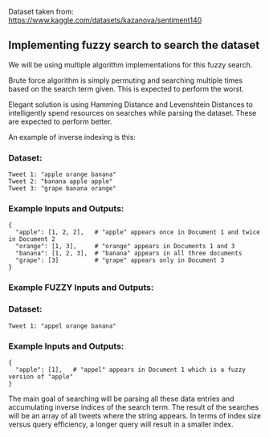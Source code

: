 Dataset taken from:
https://www.kaggle.com/datasets/kazanova/sentiment140

## Implementing fuzzy search to search the dataset
We will be using multiple algorithm implementations for this fuzzy search.

Brute force algorithm is simply permuting and searching multiple times based on the search term given. This is expected to perform the worst.

Elegant solution is using Hamming Distance and Levenshtein Distances to intelligently spend resources on searches while parsing the dataset. These are expected to perform better.


An example of inverse indexing is this:

### Dataset:
```
Tweet 1: "apple orange banana"
Tweet 2: "banana apple apple"
Tweet 3: "grape banana orange"
```

### Example Inputs and Outputs:
```
{
  "apple": [1, 2, 2],   # "apple" appears once in Document 1 and twice in Document 2
  "orange": [1, 3],     # "orange" appears in Documents 1 and 3
  "banana": [1, 2, 3],  # "banana" appears in all three documents
  "grape": [3]          # "grape" appears only in Document 3
}
```
### Example FUZZY Inputs and Outputs:
### Dataset:
```
Tweet 1: "appel orange banana"
```

### Example Inputs and Outputs:
```
{
  "apple": [1],   # "appel" appears in Document 1 which is a fuzzy version of "apple"
}
```

The main goal of searching will be parsing all these data entries and accumulating inverse indices of the search term. The result of the searches will be an array of all tweets where the string appears. In terms of index size versus query efficiency, a longer query will result in a smaller index.
